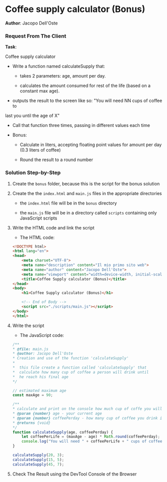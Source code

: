 # Coffee supply calculator (Bonus)

**Author**: Jacopo Dell'Oste 

### Request From The Client

**Task**: 

Coffee supply calculator

- Write a function named calculateSupply that:

    * takes 2 parameters: age, amount per day.

    * calculates the amount consumed for rest of the life (based on a constant max age).

- outputs the result to the screen like so: "You will need NN cups of coffee to

last you until the age of X"

- Call that function three times, passing in different values each time

- Bonus:

    * Calculate in liters, accepting floating point values for amount per day (0.3 liters of coffee)

    * Round the result to a round number


### Solution Step-by-Step

1. Create the  `bonus` folder, because this is the script for the bonus solution

2. Create the the `index.html` and `main.js` files in the appropriate directories

    * the `index.html` file will be in the `bonus` directory

    * the `main.js` file will be in a directory called `scripts` containing only JavaScript scripts

3. Write the HTML code and link the script
    
    * The HTML code:

    ```HTML 
    <!DOCTYPE html>
    <html lang="en">
    <head>
        <meta charset="UTF-8">
        <meta name="description" content="Il mio primo sito web">
        <meta name="author" content="Jacopo Dell'Oste">
        <meta name="viewport" content="width=device-width, initial-scale=1.0">
        <title>Coffee Supply calculator (Bonus)</title>
    </head>
    <body>
        <h1>Coffee Supply calculator (Bonus)</h1>

        <!-- End of Body -->
        <script src="./scripts/main.js"></script>
    </body>
    </html>
    ```

4. Write the script  

    * The JavaScript code:

    ```javascript
    /**
    * @file: main.js
    * @author: Jacopo Dell'Oste
    * Creation and use of the function 'calculateSupply'
    *
    *  this file create a function called 'calculateSupply' that 
    *  calculate how many cup of coffee a person will drink until
    *  he reach his final age
    */

    // estimated maximum age
    const maxAge = 90;

    /**
    * calculate and print on the console how much cup of coffe you will drink 
    * @param {number} age - your current age
    * @param {number} coffeePerday - how many cup of coffee you drink in a day 
    * @returns {void}
    */
    function calculateSupply(age, coffeePerday) {
        let coffeePerLife = (maxAge - age) * Math.round(coffeePerday);
        console.log("You will need " + coffeePerLife + " cups of coffee to last you until the age of " + maxAge);
    }

    calculateSupply(20, 3);
    calculateSupply(15, 5);
    calculateSupply(45, 7);
    ```

5. Check The Result using the DevTool Console of the Browser
